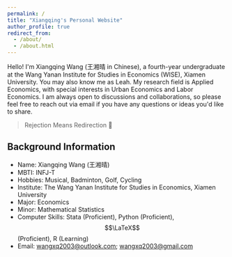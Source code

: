 ```yaml
---
permalink: /
title: "Xiangqing's Personal Website"
author_profile: true
redirect_from: 
  - /about/
  - /about.html
---
```


Hello! I'm Xiangqing Wang (王湘晴 in Chinese), a fourth-year undergraduate at the Wang Yanan Institute for Studies in Economics (WISE), Xiamen University. You may also know me as Leah. My research field is Applied Economics, with special interests in Urban Economics and Labor Economics. I am always open to discussions and collaborations, so please feel free to reach out via email if you have any questions or ideas you'd like to share.

> Rejection Means Redirection 🌌

## Background Information
- Name: Xiangqing Wang (王湘晴)
- MBTI: INFJ-T
- Hobbies: Musical, Badminton, Golf, Cycling 
- Institute: The Wang Yanan Institute for Studies in Economics, Xiamen University
- Major: Economics
- Minor: Mathematical Statistics
- Computer Skills: Stata (Proficient), Python (Proficient), $$\LaTeX$$ (Proficient), R (Learning)
- Email: [wangxq2003@outlook.com](mailto:wangxq2003@outlook.com); [wangxq2003@gmail.com](mailto:wangxq2003@gmail.com)
